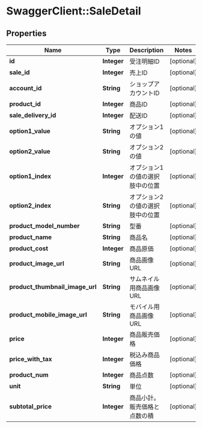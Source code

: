 # SwaggerClient::SaleDetail

## Properties
Name | Type | Description | Notes
------------ | ------------- | ------------- | -------------
**id** | **Integer** | 受注明細ID | [optional] 
**sale_id** | **Integer** | 売上ID | [optional] 
**account_id** | **String** | ショップアカウントID | [optional] 
**product_id** | **Integer** | 商品ID | [optional] 
**sale_delivery_id** | **Integer** | 配送ID | [optional] 
**option1_value** | **String** | オプション1の値 | [optional] 
**option2_value** | **String** | オプション2の値 | [optional] 
**option1_index** | **Integer** | オプション1の値の選択肢中の位置 | [optional] 
**option2_index** | **String** | オプション2の値の選択肢中の位置 | [optional] 
**product_model_number** | **String** | 型番 | [optional] 
**product_name** | **String** | 商品名 | [optional] 
**product_cost** | **Integer** | 商品原価 | [optional] 
**product_image_url** | **String** | 商品画像URL | [optional] 
**product_thumbnail_image_url** | **String** | サムネイル用商品画像URL | [optional] 
**product_mobile_image_url** | **String** | モバイル用商品画像URL | [optional] 
**price** | **Integer** | 商品販売価格 | [optional] 
**price_with_tax** | **Integer** | 税込み商品価格 | [optional] 
**product_num** | **Integer** | 商品点数 | [optional] 
**unit** | **String** | 単位 | [optional] 
**subtotal_price** | **Integer** | 商品小計。販売価格と点数の積 | [optional] 


